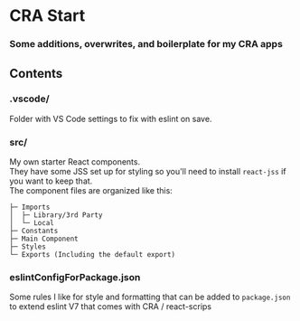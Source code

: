 # CRA Start
### Some additions, overwrites, and boilerplate for my CRA apps

## Contents

### .vscode/
Folder with VS Code settings to fix with eslint on save.

### src/
My own starter React components.  
They have some JSS set up for styling so you'll need to install `react-jss` if you want to keep that.  
The component files are organized like this:
```
├─ Imports
│  ├─ Library/3rd Party
│  └─ Local
├─ Constants
├─ Main Component
├─ Styles
└─ Exports (Including the default export)
```

### eslintConfigForPackage.json
Some rules I like for style and formatting that can be added to `package.json` to extend eslint V7 that comes with CRA / react-scrips
